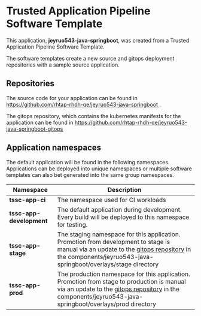 # Trusted Application Pipeline Software Template

This application, **jeyruo543-java-springboot**, was created from a Trusted Application Pipeline Software Template.

The software templates create a new source and gitops deployment repositories with a sample source application. 

## Repositories

The source code for your application can be found in [https://github.com/rhtap-rhdh-qe/jeyruo543-java-springboot ](https://github.com/rhtap-rhdh-qe/jeyruo543-java-springboot ).
 
The gitops repository, which contains the kubernetes manifests for the application can be found in 
[https://github.com/rhtap-rhdh-qe/jeyruo543-java-springboot-gitops ](https://github.com/rhtap-rhdh-qe/jeyruo543-java-springboot-gitops ) 

## Application namespaces 

The default application will be found in the following namespaces. Applications can be deployed into unique namespaces or multiple software templates can also bet generated into the same group namespaces.  

|  Namespace   |  Description   |  
| -------- | -------- |
| **tssc-app-ci** | The namespace used for CI workloads |
| **tssc-app-development** | The default application during development. Every build will be deployed to this namespace for testing. |
| **tssc-app-stage** | The staging namespace for this application. Promotion from development to stage is manual via an update to the [gitops repository](https://github.com/rhtap-rhdh-qe/jeyruo543-java-springboot-gitops ) in the components/jeyruo543-java-springboot/overlays/stage directory |
| **tssc-app-prod** | The production namespace for this application. Promotion from stage to production is manual via an update to the [gitops repository](https://github.com/rhtap-rhdh-qe/jeyruo543-java-springboot-gitops ) in the components/jeyruo543-java-springboot/overlays/prod directory |